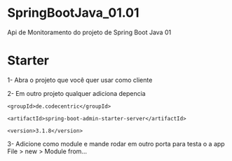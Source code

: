 # SpringBootJava_01.01
Api de Monitoramento do projeto de Spring Boot Java 01

# Starter
1- Abra o projeto que você quer usar como cliente

2- Em outro projeto qualquer adiciona depencia
  
<dependency>
	
	<groupId>de.codecentric</groupId>
 
	<artifactId>spring-boot-admin-starter-server</artifactId>
 
	<version>3.1.8</version>
 
</dependency>

3- Adicione como module e mande rodar em outro porta para testa o a app
File > new > Module from...
